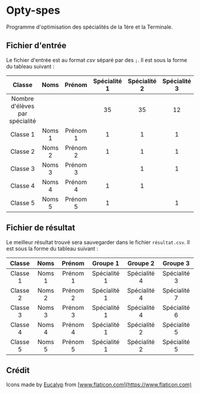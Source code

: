 # Opty-spes

Programme d'optimisation des spécialités de la 1ère et la Terminale.

## Fichier d'entrée

Le fichier d'entrée est au format _csv_ séparé par des `;`.
Il est sous la forme du tableau suivant :

|  Classe   |   Noms   |  Prénom   | Spécialité 1 | Spécialité 2 | Spécialité 3 | ... |
|:---------:|:--------:|:---------:|:------------:|:------------:|:------------:|:---:|
| Nombre d'élèves par spécialité |||      35      |      35      |      12      |     |
| Classe 1  | Noms 1   | Prénom 1  |       1      |      1       |       1      |     |
| Classe 2  | Noms 2   | Prénom 2  |       1      |      1       |       1      |     |
| Classe 3  | Noms 3   | Prénom 3  |              |      1       |       1      |  1  |
| Classe 4  | Noms 4   | Prénom 4  |       1      |      1       |              |  1  |
| Classe 5  | Noms 5   | Prénom 5  |       1      |              |       1      |  1  |

## Fichier de résultat

Le meilleur résultat trouvé sera sauvegarder dans le fichier `résultat.csv`.
Il est sous la forme du tableau suivant :

|  Classe   |   Noms   |  Prénom   |   Groupe 1   |   Groupe 2   |   Groupe 3   |
|:---------:|:--------:|:---------:|:------------:|:------------:|:------------:|
| Classe 1  | Noms 1   | Prénom 1  | Spécialité 1 | Spécialité 4 | Spécialité 3 |
| Classe 2  | Noms 2   | Prénom 2  | Spécialité 1 | Spécialité 4 | Spécialité 7 |
| Classe 3  | Noms 3   | Prénom 3  | Spécialité 1 | Spécialité 4 | Spécialité 6 |
| Classe 4  | Noms 4   | Prénom 4  | Spécialité 1 | Spécialité 2 | Spécialité 5 |
| Classe 5  | Noms 5   | Prénom 5  | Spécialité 1 | Spécialité 2 | Spécialité 5 |

## Crédit
Icons made by [Eucalyp](https://www.flaticon.com/authors/eucalyp) from [www.flaticon.com](https://www.flaticon.com)
